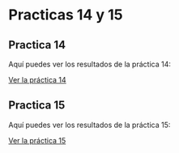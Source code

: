 # Practicas 14 y 15

## Practica 14

Aquí puedes ver los resultados de la práctica 14:

[Ver la práctica 14](https://s1ipm.github.io/practica-14/)

## Practica 15

Aquí puedes ver los resultados de la práctica 15:

[Ver la práctica 15](https://s1ipm.github.io/practica-15/practica-15.html)